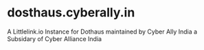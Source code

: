 # dosthaus.cyberally.in
A Littlelink.io Instance for Dothaus maintained by Cyber Ally India a Subsidary of Cyber Alliance India
